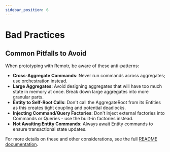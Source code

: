 ```yaml
---
sidebar_position: 6
---
```


# Bad Practices

## Common Pitfalls to Avoid

When prototyping with Remotr, be aware of these anti-patterns:

- **Cross-Aggregate Commands**: Never run commands across aggregates; use orchestration instead.
- **Large Aggregates**: Avoid designing aggregates that will have too much state in memory at once. Break down large aggregates into more granular parts.
- **Entity to Self-Root Calls**: Don't call the AggregateRoot from its Entities as this creates tight coupling and potential deadlocks.
- **Injecting Command/Query Factories**: Don't inject external factories into Commands or Queries - use the built-in factories instead.
- **Not Awaiting Entity Commands**: Always await Entity commands to ensure transactional state updates.

For more details on these and other considerations, see the full [README documentation](../README.md).
